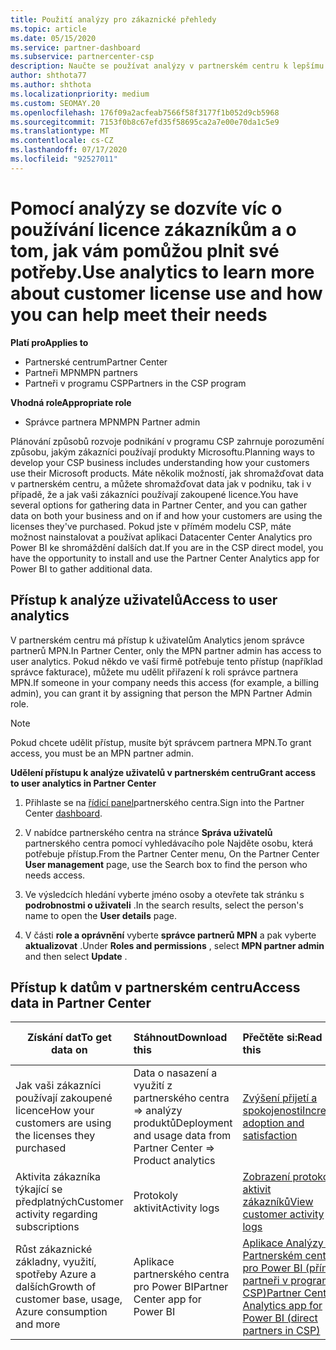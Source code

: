 ```yaml
---
title: Použití analýzy pro zákaznické přehledy
ms.topic: article
ms.date: 05/15/2020
ms.service: partner-dashboard
ms.subservice: partnercenter-csp
description: Naučte se používat analýzy v partnerském centru k lepšímu pochopení vaší firmy a způsobu, jakým zákazníci používají licence, které jste zakoupili.
author: shthota77
ms.author: shthota
ms.localizationpriority: medium
ms.custom: SEOMAY.20
ms.openlocfilehash: 176f09a2acfeab7566f58f3177f1b052d9cb5968
ms.sourcegitcommit: 7153f0b8c67efd35f58695ca2a7e00e70da1c5e9
ms.translationtype: MT
ms.contentlocale: cs-CZ
ms.lasthandoff: 07/17/2020
ms.locfileid: "92527011"
---
```

# <a name="use-analytics-to-learn-more-about-customer-license-use-and-how-you-can-help-meet-their-needs"></a><span data-ttu-id="72c47-103">Pomocí analýzy se dozvíte víc o používání licence zákazníkům a o tom, jak vám pomůžou plnit své potřeby.</span><span class="sxs-lookup"><span data-stu-id="72c47-103">Use analytics to learn more about customer license use and how you can help meet their needs</span></span>

<span data-ttu-id="72c47-104">**Platí pro**</span><span class="sxs-lookup"><span data-stu-id="72c47-104">**Applies to**</span></span>

- <span data-ttu-id="72c47-105">Partnerské centrum</span><span class="sxs-lookup"><span data-stu-id="72c47-105">Partner Center</span></span>
- <span data-ttu-id="72c47-106">Partneři MPN</span><span class="sxs-lookup"><span data-stu-id="72c47-106">MPN partners</span></span>
- <span data-ttu-id="72c47-107">Partneři v programu CSP</span><span class="sxs-lookup"><span data-stu-id="72c47-107">Partners in the CSP program</span></span>

<span data-ttu-id="72c47-108">**Vhodná role**</span><span class="sxs-lookup"><span data-stu-id="72c47-108">**Appropriate role**</span></span>

- <span data-ttu-id="72c47-109">Správce partnera MPN</span><span class="sxs-lookup"><span data-stu-id="72c47-109">MPN Partner admin</span></span>

<span data-ttu-id="72c47-110">Plánování způsobů rozvoje podnikání v programu CSP zahrnuje porozumění způsobu, jakým zákazníci používají produkty Microsoftu.</span><span class="sxs-lookup"><span data-stu-id="72c47-110">Planning ways to develop your CSP business includes understanding how your customers use their Microsoft products.</span></span> <span data-ttu-id="72c47-111">Máte několik možností, jak shromažďovat data v partnerském centru, a můžete shromažďovat data jak v podniku, tak i v případě, že a jak vaši zákazníci používají zakoupené licence.</span><span class="sxs-lookup"><span data-stu-id="72c47-111">You have several options for gathering data in Partner Center, and you can gather data on both your business and on if and how your customers are using the licenses they've purchased.</span></span> <span data-ttu-id="72c47-112">Pokud jste v přímém modelu CSP, máte možnost nainstalovat a používat aplikaci Datacenter Center Analytics pro Power BI ke shromáždění dalších dat.</span><span class="sxs-lookup"><span data-stu-id="72c47-112">If you are in the CSP direct model, you have the opportunity to install and use the Partner Center Analytics app for Power BI to gather additional data.</span></span>

## <a name="access-to-user-analytics"></a><span data-ttu-id="72c47-113">Přístup k analýze uživatelů</span><span class="sxs-lookup"><span data-stu-id="72c47-113">Access to user analytics</span></span>

<span data-ttu-id="72c47-114">V partnerském centru má přístup k uživatelům Analytics jenom správce partnerů MPN.</span><span class="sxs-lookup"><span data-stu-id="72c47-114">In Partner Center, only the MPN partner admin has access to user analytics.</span></span> <span data-ttu-id="72c47-115">Pokud někdo ve vaší firmě potřebuje tento přístup (například správce fakturace), můžete mu udělit přiřazení k roli správce partnera MPN.</span><span class="sxs-lookup"><span data-stu-id="72c47-115">If someone in your company needs this access (for example, a billing admin), you can grant it by assigning that person the MPN Partner Admin role.</span></span>

>[!NOTE] 
><span data-ttu-id="72c47-116">Pokud chcete udělit přístup, musíte být správcem partnera MPN.</span><span class="sxs-lookup"><span data-stu-id="72c47-116">To grant access, you must be an MPN partner admin.</span></span>

<span data-ttu-id="72c47-117">**Udělení přístupu k analýze uživatelů v partnerském centru**</span><span class="sxs-lookup"><span data-stu-id="72c47-117">**Grant access to user analytics in Partner Center**</span></span> 

1. <span data-ttu-id="72c47-118">Přihlaste se na [řídicí panel](https://partner.microsoft.com/dashboard)partnerského centra.</span><span class="sxs-lookup"><span data-stu-id="72c47-118">Sign into the Partner Center [dashboard](https://partner.microsoft.com/dashboard).</span></span>

2. <span data-ttu-id="72c47-119">V nabídce partnerského centra na stránce **Správa uživatelů** partnerského centra pomocí vyhledávacího pole Najděte osobu, která potřebuje přístup.</span><span class="sxs-lookup"><span data-stu-id="72c47-119">From the Partner Center menu, On the Partner Center **User management** page, use the Search box to find the person who needs access.</span></span>
2.  <span data-ttu-id="72c47-120">Ve výsledcích hledání vyberte jméno osoby a otevřete tak stránku s **podrobnostmi o uživateli** .</span><span class="sxs-lookup"><span data-stu-id="72c47-120">In the search results, select the person's name to open the **User details** page.</span></span>
3.  <span data-ttu-id="72c47-121">V části **role a oprávnění** vyberte **správce partnerů MPN** a pak vyberte **aktualizovat** .</span><span class="sxs-lookup"><span data-stu-id="72c47-121">Under **Roles and permissions** , select **MPN partner admin** and then select **Update** .</span></span>

 
## <a name="access-data-in-partner-center"></a><span data-ttu-id="72c47-122">Přístup k datům v partnerském centru</span><span class="sxs-lookup"><span data-stu-id="72c47-122">Access data in Partner Center</span></span>

|<span data-ttu-id="72c47-123">**Získání dat**</span><span class="sxs-lookup"><span data-stu-id="72c47-123">**To get data on**</span></span>   |<span data-ttu-id="72c47-124">**Stáhnout**</span><span class="sxs-lookup"><span data-stu-id="72c47-124">**Download this**</span></span>   |<span data-ttu-id="72c47-125">**Přečtěte si:**</span><span class="sxs-lookup"><span data-stu-id="72c47-125">**Read this**</span></span>   | <span data-ttu-id="72c47-126">**Platí pro**</span><span class="sxs-lookup"><span data-stu-id="72c47-126">**Applies to**</span></span>    |
|---------------------|:-----------------------|:---------------|:--------------|
|<span data-ttu-id="72c47-127">Jak vaši zákazníci používají zakoupené licence</span><span class="sxs-lookup"><span data-stu-id="72c47-127">How your customers are using the licenses they purchased</span></span>   |<span data-ttu-id="72c47-128">Data o nasazení a využití z partnerského centra => analýzy produktů</span><span class="sxs-lookup"><span data-stu-id="72c47-128">Deployment and usage data from Partner Center => Product analytics</span></span>   |[<span data-ttu-id="72c47-129">Zvýšení přijetí a spokojenosti</span><span class="sxs-lookup"><span data-stu-id="72c47-129">Increase adoption and satisfaction</span></span>](increasing-adoption-and-satisfaction.md)|<span data-ttu-id="72c47-130">Partneři CSP</span><span class="sxs-lookup"><span data-stu-id="72c47-130">CSP partners</span></span>|
|<span data-ttu-id="72c47-131">Aktivita zákazníka týkající se předplatných</span><span class="sxs-lookup"><span data-stu-id="72c47-131">Customer activity regarding subscriptions</span></span>   |<span data-ttu-id="72c47-132">Protokoly aktivit</span><span class="sxs-lookup"><span data-stu-id="72c47-132">Activity logs</span></span>   |[<span data-ttu-id="72c47-133">Zobrazení protokolů aktivit zákazníků</span><span class="sxs-lookup"><span data-stu-id="72c47-133">View customer activity logs</span></span>](activity-logs.md)|<span data-ttu-id="72c47-134">Partneři CSP</span><span class="sxs-lookup"><span data-stu-id="72c47-134">CSP partners</span></span>   |
|<span data-ttu-id="72c47-135">Růst zákaznické základny, využití, spotřeby Azure a dalších</span><span class="sxs-lookup"><span data-stu-id="72c47-135">Growth of customer base, usage, Azure consumption and more</span></span>   |<span data-ttu-id="72c47-136">Aplikace partnerského centra pro Power BI</span><span class="sxs-lookup"><span data-stu-id="72c47-136">Partner Center app for Power BI</span></span>   |[<span data-ttu-id="72c47-137">Aplikace Analýzy v Partnerském centru pro Power BI (přímí partneři v programu CSP)</span><span class="sxs-lookup"><span data-stu-id="72c47-137">Partner Center Analytics app for Power BI (direct partners in CSP)</span></span>](power-bi-app-for-direct-partners.md)|<span data-ttu-id="72c47-138">Partneři s přímým přístupem CSP</span><span class="sxs-lookup"><span data-stu-id="72c47-138">CSP direct partners</span></span>|






